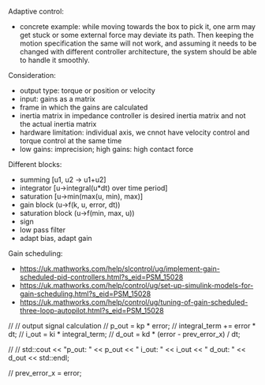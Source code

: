 
Adaptive control:
- concrete example: while moving towards the box to pick it, one arm may get stuck or some external force may deviate 
its path. Then keeping the motion specification the same will not work, and assuming it needs to be changed with different
controller architecture, the system should be able to handle it smoothly.

Consideration:
- output type: torque or position or velocity
- input: gains as a matrix
- frame in which the gains are calculated
- inertia matrix in impedance controller is desired inertia matrix and not the actual inertia matrix
- hardware limitation: individual axis, we cnnot have velocity control and torque control at the same time
- low gains: imprecision; high gains: high contact force


Different blocks:
- summing [u1, u2 -> u1+u2]
- integrator [u->integral(u*dt) over time period]
- saturation [u->min(max(u, min), max)]
- gain block (u->f(k, u, error, dt))
- saturation block (u->f(min, max, u))
- sign 
- low pass filter
- adapt bias, adapt gain

Gain scheduling:
- https://uk.mathworks.com/help/slcontrol/ug/implement-gain-scheduled-pid-controllers.html?s_eid=PSM_15028
- https://uk.mathworks.com/help/control/ug/set-up-simulink-models-for-gain-scheduling.html?s_eid=PSM_15028
- https://uk.mathworks.com/help/control/ug/tuning-of-gain-scheduled-three-loop-autopilot.html?s_eid=PSM_15028


// // output signal calculation
// p_out = kp * error;
// integral_term += error * dt;
// i_out = ki * integral_term;
// d_out = kd * (error - prev_error_x) / dt;

// // std::cout << "p_out: " << p_out << " i_out: " << i_out << " d_out: " << d_out << std::endl;

// prev_error_x = error;